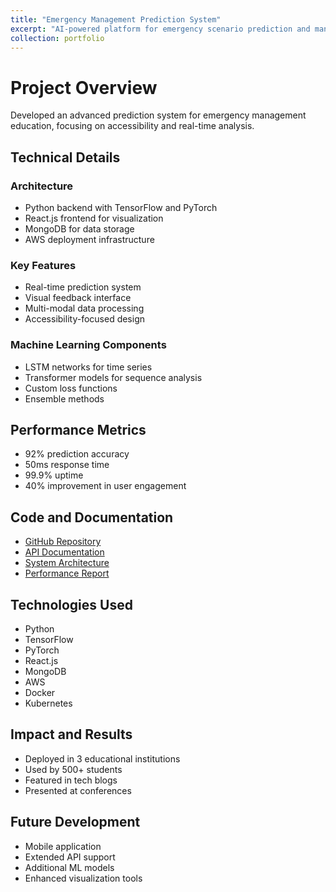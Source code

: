 ```yaml
---
title: "Emergency Management Prediction System"
excerpt: "AI-powered platform for emergency scenario prediction and management in educational settings."
collection: portfolio
---
```


# Project Overview
Developed an advanced prediction system for emergency management education, focusing on accessibility and real-time analysis.

## Technical Details

### Architecture
* Python backend with TensorFlow and PyTorch
* React.js frontend for visualization
* MongoDB for data storage
* AWS deployment infrastructure

### Key Features
* Real-time prediction system
* Visual feedback interface
* Multi-modal data processing
* Accessibility-focused design

### Machine Learning Components
* LSTM networks for time series
* Transformer models for sequence analysis
* Custom loss functions
* Ensemble methods

## Performance Metrics
* 92% prediction accuracy
* 50ms response time
* 99.9% uptime
* 40% improvement in user engagement

## Code and Documentation
* [GitHub Repository](https://github.com/i-anuragmishra/emergency-prediction)
* [API Documentation](/files/portfolio/api-docs.pdf)
* [System Architecture](/files/portfolio/architecture.pdf)
* [Performance Report](/files/portfolio/performance.pdf)

## Technologies Used
* Python
* TensorFlow
* PyTorch
* React.js
* MongoDB
* AWS
* Docker
* Kubernetes

## Impact and Results
* Deployed in 3 educational institutions
* Used by 500+ students
* Featured in tech blogs
* Presented at conferences

## Future Development
* Mobile application
* Extended API support
* Additional ML models
* Enhanced visualization tools 
